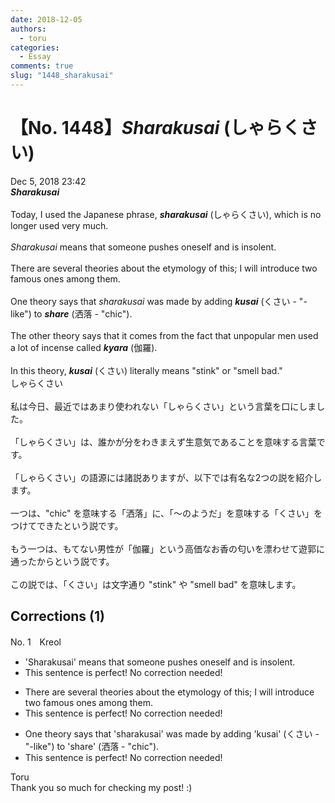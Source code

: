 ```yaml
---
date: 2018-12-05
authors:
  - toru
categories:
  - Essay
comments: true
slug: "1448_sharakusai"
---
```


# 【No. 1448】<strong><em>Sharakusai</em></strong> (しゃらくさい)
<div class="date">Dec 5, 2018 23:42</div>
<div id="post"><div id="body_show_ori">
<strong><em>Sharakusai</em></strong><br/><br/>Today, I used the Japanese phrase, <strong><em>sharakusai</em></strong> (しゃらくさい), which is no longer used very much.<br/><br/><em>Sharakusai</em> means that someone pushes oneself and is insolent.<br/><br/>There are several theories about the etymology of this; I will introduce two famous ones among them.<br/><br/>One theory says that <em>sharakusai</em> was made by adding <strong><em>kusai</em></strong> (くさい - "-like") to <strong><em>share</em></strong> (洒落 - "chic").<br/><br/>The other theory says that it comes from the fact that unpopular men used a lot of incense called <strong><em>kyara</em></strong> (伽羅).<br/><br/>In this theory, <strong><em>kusai</em></strong> (くさい) literally means "stink" or "smell bad."
</div></div>

<!-- more -->

<div id="post_ja"><div id="body_show_mo">
しゃらくさい<br/><br/>私は今日、最近ではあまり使われない「しゃらくさい」という言葉を口にしました。<br/><br/>「しゃらくさい」は、誰かが分をわきまえず生意気であることを意味する言葉です。<br/><br/>「しゃらくさい」の語源には諸説ありますが、以下では有名な2つの説を紹介します。<br/><br/>一つは、"chic" を意味する「洒落」に、「～のようだ」を意味する「くさい」をつけてできたという説です。<br/><br/>もう一つは、もてない男性が「伽羅」という高価なお香の匂いを漂わせて遊郭に通ったからという説です。<br/><br/>この説では、「くさい」は文字通り "stink" や "smell bad" を意味します。
</div></div>

## Corrections (1)
<div id="block"><div class="first_name"> No. 1　<span class="just_name">Kreol</span></div><div id="block2">
<ul class="correction_field">
<li class="incorrect">'Sharakusai' means that someone pushes oneself and is insolent.</li>
<li class="corrected perfect">This sentence is perfect! No correction needed!</li>
</ul>
<ul class="correction_field">
<li class="incorrect">There are several theories about the etymology of this; I will introduce two famous ones among them.</li>
<li class="corrected perfect">This sentence is perfect! No correction needed!</li>
</ul>
<ul class="correction_field">
<li class="incorrect">One theory says that 'sharakusai' was made by adding 'kusai' (くさい - "-like") to 'share' (洒落 - "chic").</li>
<li class="corrected perfect">This sentence is perfect! No correction needed!</li>
</ul>
</div><div class="name"><span class="just_name">Toru</span><br>
Thank you so much for checking my post! :)
</div>
</div>
